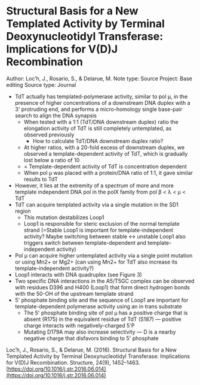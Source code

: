 # Structural Basis for a New Templated Activity by Terminal Deoxynucleotidyl Transferase: Implications for V(D)J Recombination

Author: Loc’h, J., Rosario, S., & Delarue, M.
Note type: Source
Project: Base editing
Source type: Journal

- TdT actually has templated-polymerase activity, similar to pol μ, in the presence of higher concentrations of a downstream DNA duplex with a 3' protruding end, and performs a micro-homology single base-pair search to align the DNA synapsis
    - When tested with a 1:1 (TdT/DNA downstream duplex) ratio the
    elongation activity of TdT is still completely untemplated, as
    observed previously
        - How to calculate TdT/DNA downstream duplex ratio?
    - At higher ratios, with a 20-fold excess of downstream duplex, we observed a template-dependent activity of TdT, which is gradually lost below a ratio of 10
    - = Template-dependent activity of TdT is concentration dependent
    - When pol μ was placed with a protein/DNA ratio of 1:1, it gave similar results to TdT
- However, it lies at the extremity of a spectrum of more and more template independent DNA pol in the polX family from pol β < λ < μ < TdT
- TdT can acquire templated activity via a single mutation in the SD1 region
    - This mutation destabilizes Loop1
    - Loop1 is responsible for steric exclusion of the normal template strand (=Stable Loop1 is important for template-independent activity? Maybe switching between stable ↔ unstable Loop1 also triggers switch between template-dependent and template-independent activity)
- Pol μ can acquire higher untemplated activity via a single point mutation or using Mn2+ or Mg2+ (can using Mn2+ for TdT also increase its template-independent activity?)
- Loop1 interacts with DNA quadruplex (see Figure 3)
- Two specific DNA interactions in the A5/T5GC complex can be observed with residues D396 and H400 (Loop1) that form direct hydrogen bonds with the 50-OH of the upstream template strand
- 5' phosphate binding site and the sequence of Loop1 are important for template-dependent polymerase activity using an in trans substrate
    - The 5' phosphate binding site of pol μ has a positive charge that is absent (R175) in the equivalent residue of TdT (S187) — positive charge interacts with negatively-charged 5'P
    - Mutating D179A may also increase selectivity — D is a nearby negative charge that disfavors binding to 5' phosphate

Loc’h, J., Rosario, S., & Delarue, M. (2016). Structural Basis for a New Templated Activity by Terminal Deoxynucleotidyl Transferase: Implications for V(D)J Recombination. Structure, 24(9), 1452–1463. [https://doi.org/10.1016/j.str.2016.06.014](https://doi.org/10.1016/j.str.2016.06.014)